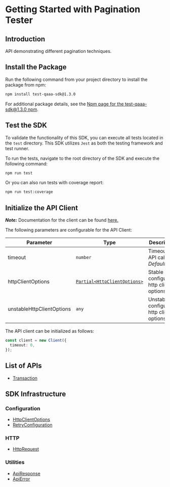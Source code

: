 
# Getting Started with Pagination Tester

## Introduction

API demonstrating different pagination techniques.

## Install the Package

Run the following command from your project directory to install the package from npm:

```bash
npm install test-qaaa-sdk@1.3.0
```

For additional package details, see the [Npm page for the test-qaaa-sdk@1.3.0 npm](https://www.npmjs.com/package/test-qaaa-sdk/v/1.3.0).

## Test the SDK

To validate the functionality of this SDK, you can execute all tests located in the `test` directory. This SDK utilizes `Jest` as both the testing framework and test runner.

To run the tests, navigate to the root directory of the SDK and execute the following command:

```bash
npm run test
```

Or you can also run tests with coverage report:

```bash
npm run test:coverage
```

## Initialize the API Client

**_Note:_** Documentation for the client can be found [here.](https://www.github.com/tahaali2000/test-qaaa-js-sdk/tree/1.3.0/doc/client.md)

The following parameters are configurable for the API Client:

| Parameter | Type | Description |
|  --- | --- | --- |
| timeout | `number` | Timeout for API calls.<br>*Default*: `0` |
| httpClientOptions | [`Partial<HttpClientOptions>`](https://www.github.com/tahaali2000/test-qaaa-js-sdk/tree/1.3.0/doc/http-client-options.md) | Stable configurable http client options. |
| unstableHttpClientOptions | `any` | Unstable configurable http client options. |

The API client can be initialized as follows:

```ts
const client = new Client({
  timeout: 0,
});
```

## List of APIs

* [Transaction](https://www.github.com/tahaali2000/test-qaaa-js-sdk/tree/1.3.0/doc/controllers/transaction.md)

## SDK Infrastructure

### Configuration

* [HttpClientOptions](https://www.github.com/tahaali2000/test-qaaa-js-sdk/tree/1.3.0/doc/http-client-options.md)
* [RetryConfiguration](https://www.github.com/tahaali2000/test-qaaa-js-sdk/tree/1.3.0/doc/retry-configuration.md)

### HTTP

* [HttpRequest](https://www.github.com/tahaali2000/test-qaaa-js-sdk/tree/1.3.0/doc/http-request.md)

### Utilities

* [ApiResponse](https://www.github.com/tahaali2000/test-qaaa-js-sdk/tree/1.3.0/doc/api-response.md)
* [ApiError](https://www.github.com/tahaali2000/test-qaaa-js-sdk/tree/1.3.0/doc/api-error.md)

